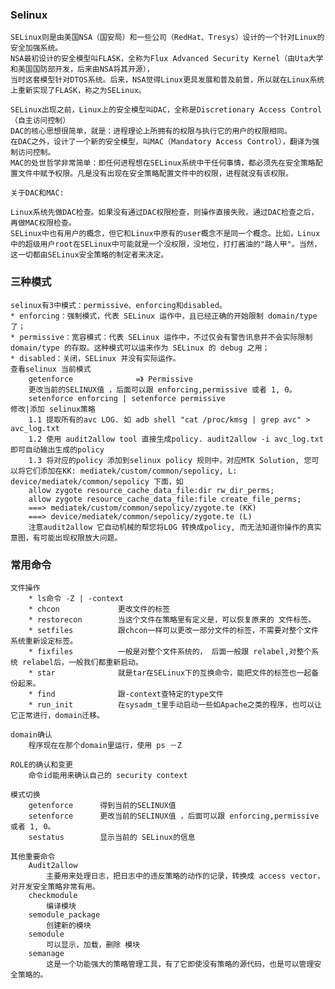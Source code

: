 ### Selinux
	SELinux则是由美国NSA（国安局）和一些公司（RedHat、Tresys）设计的一个针对Linux的安全加强系统。
	NSA最初设计的安全模型叫FLASK，全称为Flux Advanced Security Kernel（由Uta大学和美国国防部开发，后来由NSA将其开源），
	当时这套模型针对DTOS系统。后来，NSA觉得Linux更具发展和普及前景，所以就在Linux系统上重新实现了FLASK，称之为SELinux。
	
	SELinux出现之前，Linux上的安全模型叫DAC，全称是Discretionary Access Control（自主访问控制）
	DAC的核心思想很简单，就是：进程理论上所拥有的权限与执行它的用户的权限相同。
	在DAC之外，设计了一个新的安全模型，叫MAC（Mandatory Access Control），翻译为强制访问控制。
	MAC的处世哲学非常简单：即任何进程想在SELinux系统中干任何事情，都必须先在安全策略配置文件中赋予权限。凡是没有出现在安全策略配置文件中的权限，进程就没有该权限。

	关于DAC和MAC:

	Linux系统先做DAC检查。如果没有通过DAC权限检查，则操作直接失败。通过DAC检查之后，再做MAC权限检查。
	SELinux中也有用户的概念，但它和Linux中原有的user概念不是同一个概念。比如，Linux中的超级用户root在SELinux中可能就是一个没权限，没地位，打打酱油的"路人甲"。当然，这一切都由SELinux安全策略的制定者来决定。

### 三种模式
	selinux有3中模式：permissive、enforcing和disabled。
	* enforcing：强制模式，代表 SELinux 运作中，且已经正确的开始限制 domain/type 了；
	* permissive：宽容模式：代表 SELinux 运作中，不过仅会有警告讯息并不会实际限制 domain/type 的存取。这种模式可以运来作为 SELinux 的 debug 之用；
	* disabled：关闭，SELinux 并没有实际运作。
	查看selinux 当前模式
		getenforce              =》 Permissive
		更改当前的SELINUX值 ，后面可以跟 enforcing,permissive 或者 1, 0。
		setenforce enforcing | setenforce permissive
	修改|添加 selinux策略	
		1.1 提取所有的avc LOG. 如 adb shell "cat /proc/kmsg | grep avc" > avc_log.txt
		1.2 使用 audit2allow tool 直接生成policy. audit2allow -i avc_log.txt 即可自动输出生成的policy
		1.3 将对应的policy 添加到selinux policy 规则中，对应MTK Solution, 您可以将它们添加在KK: mediatek/custom/common/sepolicy, L: device/mediatek/common/sepolicy 下面，如
		allow zygote resource_cache_data_file:dir rw_dir_perms;
		allow zygote resource_cache_data_file:file create_file_perms;
		===> mediatek/custom/common/sepolicy/zygote.te (KK)
		===> device/mediatek/common/sepolicy/zygote.te (L)
		注意audit2allow 它自动机械的帮您将LOG 转换成policy, 而无法知道你操作的真实意图，有可能出现权限放大问题。

### 常用命令
	文件操作
		* ls命令 -Z | -context
		* chcon				更改文件的标签
		* restorecon		当这个文件在策略里有定义是，可以恢复原来的 文件标签。
		* setfiles			跟chcon一样可以更改一部分文件的标签，不需要对整个文件系统重新设定标签。
		* fixfiles			一般是对整个文件系统的， 后面一般跟 relabel,对整个系统 relabel后，一般我们都重新启动。
		* star				就是tar在SELinux下的互换命令，能把文件的标签也一起备份起来。
		* find				跟-context查特定的type文件
		* run_init			在sysadm_t里手动启动一些如Apache之类的程序，也可以让它正常进行，domain迁移。
	
	domain确认
		程序现在在那个domain里运行，使用 ps －Z
	
	ROLE的确认和变更
		命令id能用来确认自己的 security context
	
	模式切换
		getenforce		得到当前的SELINUX值
		setenforce		更改当前的SELINUX值 ，后面可以跟 enforcing,permissive 或者 1, 0。
		sestatus		显示当前的 SELinux的信息
	
	其他重要命令
		Audit2allow
			主要用来处理日志，把日志中的违反策略的动作的记录，转换成 access vector，对开发安全策略非常有用。
		checkmodule	
			编译模块
		semodule_package
			创建新的模块
		semodule
			可以显示，加载，删除 模块
		semanage
			这是一个功能强大的策略管理工具，有了它即使没有策略的源代码，也是可以管理安全策略的。
	
	
	
	
	
	
	
	
	
	
	
	